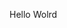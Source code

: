 Hello Wolrd





















































































































































































































































































































































































































































































































































































































































































































































































































































































































































































































































































































































































































































































































































































































































































































































































































































































































































































































































































































































































































































































































































































































































































































































































































































































































































































































































































































































































































































































































































































































